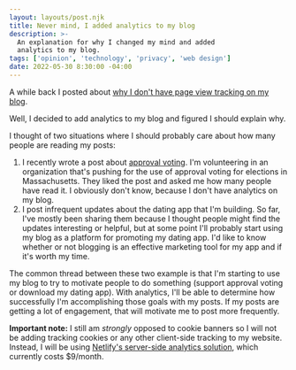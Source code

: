 ```yaml
---
layout: layouts/post.njk
title: Never mind, I added analytics to my blog
description: >-
  An explanation for why I changed my mind and added
  analytics to my blog.
tags: ['opinion', 'technology', 'privacy', 'web design']
date: 2022-05-30 8:30:00 -04:00
---
```


A while back I posted about
[why I don't have page view tracking on my blog](/post/analytics).

Well, I decided to add analytics to my blog and figured
I should explain why.

I thought of two situations where I should probably care about how many
people are reading my posts:

1. I recently wrote a post about [approval voting](/post/rcv_to_approval_voting).
   I'm volunteering in an organization that's pushing for the use of approval
   voting for elections in Massachusetts. They liked the post and asked me
   how many people have read it. I obviously don't know, because I don't
   have analytics on my blog.
1. I post infrequent updates about the dating app that I'm building.
   So far, I've mostly been sharing them because I thought people might
   find the updates interesting or helpful, but at some point I'll probably
   start using my blog as a platform for promoting my dating app. I'd
   like to know whether or not blogging is an effective marketing tool
   for my app and if it's worth my time.

The common thread between these two example is that I'm starting
to use my blog to try to motivate people to do something
(support approval voting or download my dating app).
With analytics, I'll be able to determine how successfully
I'm accomplishing those goals with my posts. If my posts
are getting a lot of engagement, that will motivate me to post
more frequently.

**Important note:** I still am _strongly_ opposed to cookie banners
so I will not be adding tracking cookies or any other client-side
tracking to my website. Instead, I will be using
[Netlify's server-side analytics solution](https://www.netlify.com/products/analytics/),
which currently costs $9/month.
